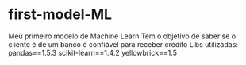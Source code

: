 # first-model-ML
Meu primeiro modelo de Machine Learn
Tem o objetivo de saber se o cliente é de um banco é confiável para receber crédito
Libs utilizadas:
pandas==1.5.3
scikit-learn==1.4.2
yellowbrick==1.5
